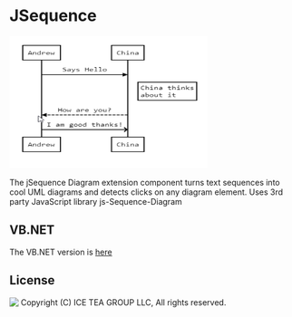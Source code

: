 JSequence
====

<img src="../Support/Images/jsequence.png" width="350" height="233">

The jSequence Diagram extension component turns text sequences into cool UML diagrams and detects clicks on any diagram element.
Uses 3rd party JavaScript library js-Sequence-Diagram

VB.NET
------
The VB.NET version is [here](https://github.com/iceteagroup/wisej-examples-vb/tree/main/JSequence)

License
-------
<img src="http://iceteagroup.com/wp-content/uploads/2017/01/Square-64x64-trasp.png" height="20" align="top"> Copyright (C) ICE TEA GROUP LLC, All rights reserved.
